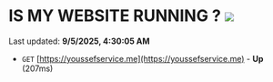 # IS MY WEBSITE RUNNING ? [![](https://img.shields.io/static/v1?label=Sponsor&message=%E2%9D%A4&logo=GitHub&color=%23fe8e86)](https://github.com/sponsors/Youssef-Lehmam)

Last updated: **9/5/2025, 4:30:05 AM**

- `GET` [https://youssefservice.me](https://youssefservice.me) - **Up** (207ms)
